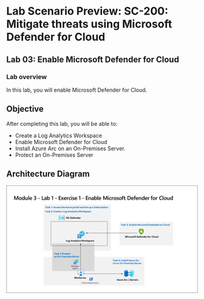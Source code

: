 # Lab Scenario Preview: SC-200: Mitigate threats using Microsoft Defender for Cloud

## Lab 03:  Enable Microsoft Defender for Cloud

### Lab overview

In this lab, you will enable Microsoft Defender for Cloud.

## Objective
  
  After completing this lab, you will be able to:

- Create a Log Analytics Workspace
- Enable Microsoft Defender for Cloud
- Install Azure Arc on an On-Premises Server.
- Protect an On-Premises Server

## Architecture Diagram

   ![](media/SC200-Lab_Diagrams_Mod3_L1_Ex1.png)
